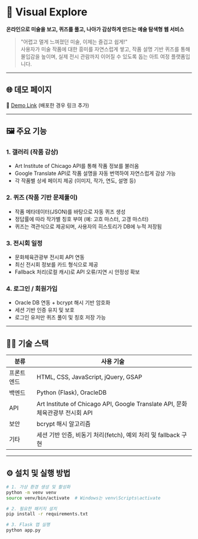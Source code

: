 # 🎨 Visual Explore

**온라인으로 미술을 보고, 퀴즈를 풀고, 나아가 감상하게 만드는 예술 탐색형 웹 서비스**

> "어렵고 멀게 느껴졌던 미술, 이제는 즐겁고 쉽게!"  
> 사용자가 미술 작품에 대한 흥미를 자연스럽게 쌓고, 작품 설명 기반 퀴즈를 통해 몰입감을 높이며, 실제 전시 관람까지 이어질 수 있도록 돕는 아트 여정 플랫폼입니다.

---

## 🌐 데모 페이지

🔗 [Demo Link]() (배포한 경우 링크 추가)

---

## 🖼 주요 기능

### 1. 갤러리 (작품 감상)
- Art Institute of Chicago API를 통해 작품 정보를 불러옴
- Google Translate API로 작품 설명을 자동 번역하여 자연스럽게 감상 가능
- 각 작품별 상세 페이지 제공 (이미지, 작가, 연도, 설명 등)

### 2. 퀴즈 (작품 기반 문제풀이)
- 작품 메타데이터(JSON)를 바탕으로 자동 퀴즈 생성
- 정답률에 따라 작가별 칭호 부여 (예: 고흐 마스터, 고갱 마스터)
- 퀴즈는 객관식으로 제공되며, 사용자의 히스토리가 DB에 누적 저장됨

### 3. 전시회 일정
- 문화체육관광부 전시회 API 연동
- 최신 전시회 정보를 카드 형식으로 제공
- Fallback 처리(로컬 캐시)로 API 오류/지연 시 안정성 확보

### 4. 로그인 / 회원가입
- Oracle DB 연동 + bcrypt 해시 기반 암호화
- 세션 기반 인증 유지 및 보호
- 로그인 유저만 퀴즈 풀이 및 칭호 저장 가능

---

## 🧑‍💻 기술 스택

| 분류 | 사용 기술 |
|------|-----------|
| 프론트엔드 | HTML, CSS, JavaScript, jQuery, GSAP |
| 백엔드 | Python (Flask), OracleDB |
| API | Art Institute of Chicago API, Google Translate API, 문화체육관광부 전시회 API |
| 보안 | bcrypt 해시 알고리즘 |
| 기타 | 세션 기반 인증, 비동기 처리(fetch), 예외 처리 및 fallback 구현 |

---

## ⚙️ 설치 및 실행 방법

```bash
# 1. 가상 환경 생성 및 활성화
python -m venv venv
source venv/bin/activate  # Windows는 venv\Scripts\activate

# 2. 필요한 패키지 설치
pip install -r requirements.txt

# 3. Flask 앱 실행
python app.py
